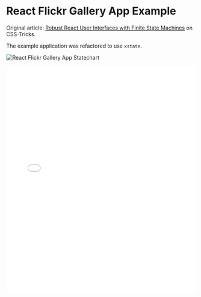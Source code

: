 # React Flickr Gallery App Example

Original article: [Robust React User Interfaces with Finite State Machines](https://css-tricks.com/robust-react-user-interfaces-with-finite-state-machines/) on CSS-Tricks.

The example application was refactored to use `xstate`.

![React Flickr Gallery App Statechart](https://i.imgur.com/M11RX9P.png)

<iframe height='600' scrolling='no' title='Gallery app with Finite State Machines (xstate)' src='//codepen.io/davidkpiano/embed/e20c6f9b3352f90e48dce89a067be243/?height=300&theme-id=13607&default-tab=js,result&embed-version=2' frameborder='no' allowtransparency='true' allowfullscreen='true' style='width: 100%;'>See the Pen <a href='https://codepen.io/davidkpiano/pen/e20c6f9b3352f90e48dce89a067be243/'>Gallery app with Finite State Machines (xstate)</a> by David Khourshid (<a href='https://codepen.io/davidkpiano'>@davidkpiano</a>) on <a href='https://codepen.io'>CodePen</a>.
</iframe>
